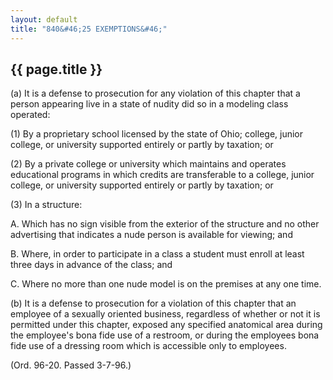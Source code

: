 ```yaml
---
layout: default 
title: "840&#46;25 EXEMPTIONS&#46;"
---
```


{{ page.title }}
----------------

​(a) It is a defense to prosecution for any violation of this chapter
that a person appearing live in a state of nudity did so in a modeling
class operated:

​(1) By a proprietary school licensed by the state of Ohio; college,
junior college, or university supported entirely or partly by taxation;
or

​(2) By a private college or university which maintains and operates
educational programs in which credits are transferable to a college,
junior college, or university supported entirely or partly by taxation;
or

​(3) In a structure:

A. Which has no sign visible from the exterior of the structure and no
other advertising that indicates a nude person is available for viewing;
and

B. Where, in order to participate in a class a student must enroll at
least three days in advance of the class; and

C. Where no more than one nude model is on the premises at any one time.

​(b) It is a defense to prosecution for a violation of this chapter that
an employee of a sexually oriented business, regardless of whether or
not it is permitted under this chapter, exposed any specified anatomical
area during the employee's bona fide use of a restroom, or during the
employees bona fide use of a dressing room which is accessible only to
employees.

(Ord. 96-20. Passed 3-7-96.)
